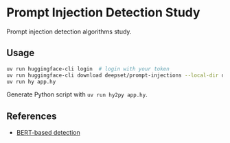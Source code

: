 # Prompt Injection Detection Study

Prompt injection detection algorithms study.

## Usage

```sh
uv run huggingface-cli login  # login with your token
uv run huggingface-cli download deepset/prompt-injections --local-dir data --repo-type dataset
uv run hy app.hy
```

Generate Python script with `uv run hy2py app.hy`.

## References

* [BERT-based detection](https://github.com/sinanw/llm-security-prompt-injection)
